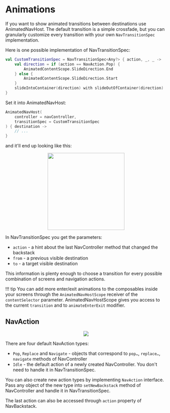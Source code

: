 # Animations

If you want to show animated transitions between destinations use AnimatedNavHost. The default transition is a simple crossfade, but you can granularly customize every transition with your own `NavTransitionSpec` implementation.

Here is one possible implementation of NavTransitionSpec:

```kotlin
val CustomTransitionSpec = NavTransitionSpec<Any?> { action, _, _ ->
    val direction = if (action == NavAction.Pop) {
        AnimatedContentScope.SlideDirection.End
    } else {
        AnimatedContentScope.SlideDirection.Start
    }
    slideIntoContainer(direction) with slideOutOfContainer(direction)
}
```

Set it into AnimatedNavHost:

```kotlin
AnimatedNavHost(
    controller = navController,
    transitionSpec = CustomTransitionSpec
) { destination ->
    // ...
}
```

and it'll end up looking like this:

<p align="center">
    <img width="240" src="https://user-images.githubusercontent.com/5606565/152329115-827e073e-c59d-4793-9f03-f9f684037a28.gif" />
</p>

In NavTransitionSpec you get the parameters:

- `action` - a hint about the last NavController method that changed the backstack
- `from` - a previous visible destination
- `to` - a target visible destination

This information is plenty enough to choose a transition for every possible combination of screens and navigation actions.

!!! tip
    You can add more enter/exit animations to the composables inside your screens through the `AnimatedNavHostScope` receiver of the `contentSelector` parameter. AnimatedNavHostScope gives you access to the current `transition` and to `animateEnterExit` modifier.

## NavAction

<p align="center">
    <img src="https://user-images.githubusercontent.com/5606565/199279387-e3f7593a-1088-4b05-9d96-172da420cd1b.svg" />
</p>

There are four default NavAction types:

- `Pop`, `Replace` and `Navigate` - objects that correspond to `pop…`, `replace…`, `navigate` methods of NavController
- `Idle` - the default action of a newly created NavController. You don't need to handle it in NavTransitionSpec.

You can also create new action types by implementing `NavAction` interface. Pass any object of the new type into `setNewBackstack` method of NavController and handle it in NavTransitionSpec.

The last action can also be accessed through `action` property of NavBackstack.